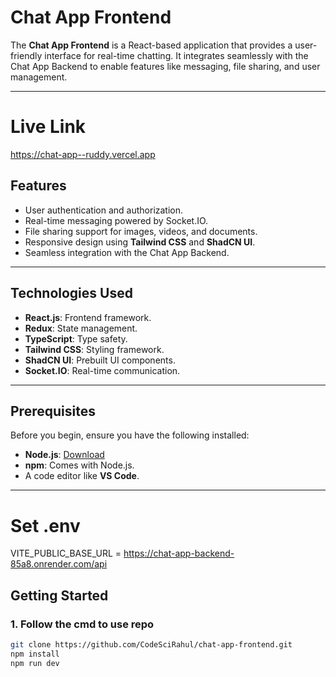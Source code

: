 # Chat App Frontend

The **Chat App Frontend** is a React-based application that provides a user-friendly interface for real-time chatting. It integrates seamlessly with the Chat App Backend to enable features like messaging, file sharing, and user management.

---

# Live Link
https://chat-app--ruddy.vercel.app

## Features
- User authentication and authorization.
- Real-time messaging powered by Socket.IO.
- File sharing support for images, videos, and documents.
- Responsive design using **Tailwind CSS** and **ShadCN UI**.
- Seamless integration with the Chat App Backend.

---

## Technologies Used
- **React.js**: Frontend framework.
- **Redux**: State management.
- **TypeScript**: Type safety.
- **Tailwind CSS**: Styling framework.
- **ShadCN UI**: Prebuilt UI components.
- **Socket.IO**: Real-time communication.

---

## Prerequisites
Before you begin, ensure you have the following installed:
- **Node.js**: [Download](https://nodejs.org/)
- **npm**: Comes with Node.js.
- A code editor like **VS Code**.

---

# Set .env 
VITE_PUBLIC_BASE_URL = https://chat-app-backend-85a8.onrender.com/api


## Getting Started

### 1. Follow the cmd to use repo
```bash
git clone https://github.com/CodeSciRahul/chat-app-frontend.git
npm install
npm run dev



